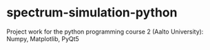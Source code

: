 # spectrum-simulation-python
Project work for the python programming course 2 (Aalto University): Numpy, Matplotlib, PyQt5 

